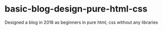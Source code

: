 # basic-blog-design-pure-html-css
Designed a blog in 2018 as beginners in pure html, css without any libraries


